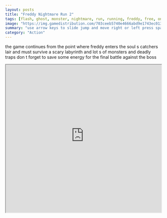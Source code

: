 ```yaml
---
layout: posts
title: "Freddy Nightmare Run 2"
tags: [flash, ghost, monster, nightmare, run, running, freddy, free, online, games, oyna, game, free, games, play, play, games]
image: "https://img.gamedistribution.com/703ceeb5740e4666abd9e1743ec01338.jpg"
summary: "use arrow keys to slide jump and move right or left press space to attack  free online games oyna game free games play play games"
category: "Action"
---
```


the game continues from the point where freddy enters the soul s catchers lair and must survive a scary labyrinth and lot s of monsters and deadly traps don t forget to save some energy for the final battle against the boss

<iframe width="100%" height="480px;" src="https://flash.gamedistribution.com?game=703ceeb5740e4666abd9e1743ec01338"></iframe>